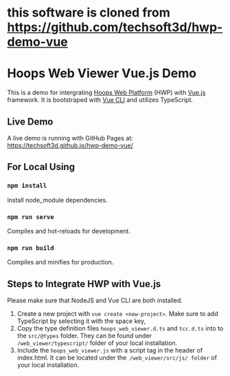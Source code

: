 # this software is cloned from https://github.com/techsoft3d/hwp-demo-vue

# Hoops Web Viewer Vue.js Demo
This is a demo for intergrating [Hoops Web Platform](https://www.techsoft3d.com/products/hoops/communicator/) (HWP) with [Vue.js](https://v3.vuejs.org/) framework. It is bootstraped with [Vue CLI](https://cli.vuejs.org/) and utilizes TypeScript.

## Live Demo
A live demo is running with GitHub Pages at: https://techsoft3d.github.io/hwp-demo-vue/ 

## For Local Using

### `npm install`
Install node_module dependencies.

### `npm run serve`
Compiles and hot-reloads for development.

### `npm run build`
Compiles and minifies for production.

## Steps to Integrate HWP with Vue.js
Please make sure that NodeJS and Vue CLI are both installed.
1. Create a new project with `vue create <new-project>`. Make sure to add TypeScript by selecting it with the space key,
2. Copy the type definition files `hoops_web_viewer.d.ts` and `tcc.d.ts` into to the `src/@types` folder. They can be found under `/web_viewer/typescript/` folder of your local installation.
3. Include the `hoops_web_viewer.js` with a script tag in the header of index.html. It can be located under the` /web_viewer/src/js/ folder` of your local installation.
